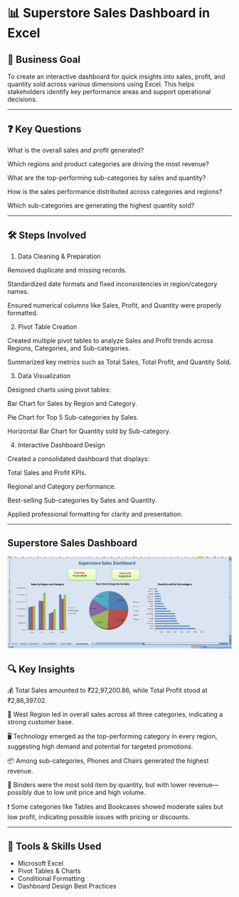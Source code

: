 # 📊 Superstore Sales Dashboard in Excel
## 🎯 Business Goal
To create an interactive dashboard for quick insights into sales, profit, and quantity sold across various dimensions using Excel. This helps stakeholders identify key performance areas and support operational decisions.

---

## ❓ Key Questions 

What is the overall sales and profit generated?

Which regions and product categories are driving the most revenue?

What are the top-performing sub-categories by sales and quantity?

How is the sales performance distributed across categories and regions?

Which sub-categories are generating the highest quantity sold?


---

## 🛠️ Steps Involved

1. Data Cleaning & Preparation

Removed duplicate and missing records.

Standardized date formats and fixed inconsistencies in region/category names.

Ensured numerical columns like Sales, Profit, and Quantity were properly formatted.

2. Pivot Table Creation

Created multiple pivot tables to analyze Sales and Profit trends across Regions, Categories, and Sub-categories.

Summarized key metrics such as Total Sales, Total Profit, and Quantity Sold.

3. Data Visualization

Designed charts using pivot tables:

Bar Chart for Sales by Region and Category.

Pie Chart for Top 5 Sub-categories by Sales.

Horizontal Bar Chart for Quantity sold by Sub-category.

4. Interactive Dashboard Design

Created a consolidated dashboard that displays:

Total Sales and Profit KPIs.

Regional and Category performance.

Best-selling Sub-categories by Sales and Quantity.

Applied professional formatting for clarity and presentation.

--- 
## Superstore Sales Dashboard
![Superstore Sales Dashboard](../EXCEL/Superstore_Sales_Dashboard.png)

## 🔍 Key Insights

💰 Total Sales amounted to ₹22,97,200.86, while Total Profit stood at ₹2,86,397.02.

🧭 West Region led in overall sales across all three categories, indicating a strong customer base.

🖥️ Technology emerged as the top-performing category in every region, suggesting high demand and potential for targeted promotions.

📦 Among sub-categories, Phones and Chairs generated the highest revenue.

🔢 Binders were the most sold item by quantity, but with lower revenue—possibly due to low unit price and high volume.

❗ Some categories like Tables and Bookcases showed moderate sales but low profit, indicating possible issues with pricing or discounts.

---

## 🧰 Tools & Skills Used

- Microsoft Excel
- Pivot Tables & Charts
- Conditional Formatting
- Dashboard Design Best Practices


